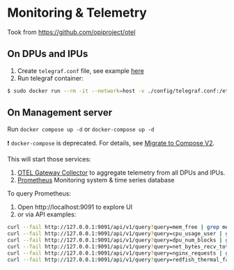 # Monitoring & Telemetry

Took from <https://github.com/opiproject/otel>

## On DPUs and IPUs

1. Create `telegraf.conf` file, see example [here](./config/telegraf.conf)
2. Run telegraf container:

```bash
$ sudo docker run --rm -it --network=host -v ./config/telegraf.conf:/etc/telegraf/telegraf.conf docker.io/library/telegraf:1.29
```

## On Management server

Run `docker compose up -d` or `docker-compose up -d`

:exclamation: `docker-compose` is deprecated. For details, see [Migrate to Compose V2](https://docs.docker.com/compose/migrate/).

This will start those services:

1. [OTEL Gateway Collector](https://opentelemetry.io/docs/collector/deployment/gateway/) to aggregate telemetry from all DPUs and IPUs.
2. [Prometheus](https://prometheus.io/) Monitoring system & time series database

To query Prometheus:

1. Open http://localhost:9091 to explore UI
2. or via API examples:

```bash
curl --fail http://127.0.0.1:9091/api/v1/query?query=mem_free | grep mem_free
curl --fail http://127.0.0.1:9091/api/v1/query?query=cpu_usage_user | grep cpu_usage_user
curl --fail http://127.0.0.1:9091/api/v1/query?query=dpu_num_blocks | grep dpu_num_blocks
curl --fail http://127.0.0.1:9091/api/v1/query?query=net_bytes_recv_total | grep net_bytes_recv_total
curl --fail http://127.0.0.1:9091/api/v1/query?query=nginx_requests | grep nginx_requests
curl --fail http://127.0.0.1:9091/api/v1/query?query=redfish_thermal_fans_reading_rpm | grep redfish_thermal_fans_reading_rpm
```
